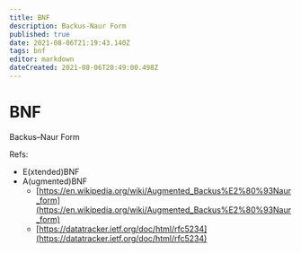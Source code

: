 ```yaml
---
title: BNF
description: Backus-Naur Form
published: true
date: 2021-08-06T21:19:43.140Z
tags: bnf
editor: markdown
dateCreated: 2021-08-06T20:49:00.498Z
---
```


# BNF

Backus–Naur Form

Refs:
- E(xtended)BNF
- A(ugmented)BNF
  - [https://en.wikipedia.org/wiki/Augmented_Backus%E2%80%93Naur_form](https://en.wikipedia.org/wiki/Augmented_Backus%E2%80%93Naur_form)
  - [https://datatracker.ietf.org/doc/html/rfc5234](https://datatracker.ietf.org/doc/html/rfc5234)
